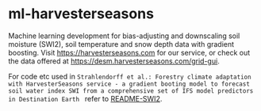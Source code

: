 # ml-harvesterseasons
Machine learning development for bias-adjusting and downscaling soil moisture (SWI2), soil temperature and snow depth data with gradient boosting. Visit https://harvesterseasons.com for our service, or check out the data offered at https://desm.harvesterseasons.com/grid-gui.

For code etc used in `Strahlendorff et al.: Forestry climate adaptation with HarvesterSeasons service - a gradient booting model to forecast soil water index SWI from a comprehensive set of IFS model predictors in Destination Earth ` refer to [README-SWI2](README-SWI2.md). 